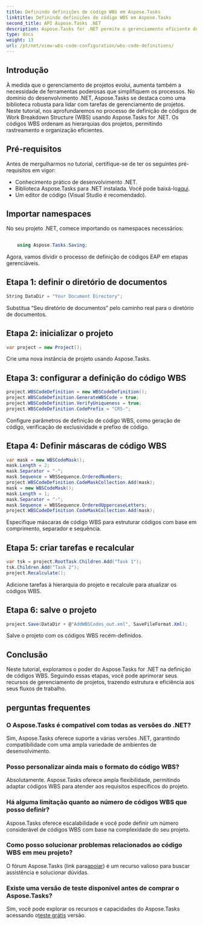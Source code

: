 ```yaml
---
title: Definindo definições de código WBS em Aspose.Tasks
linktitle: Definindo definições de código WBS em Aspose.Tasks
second_title: API Aspose.Tasks .NET
description: Aspose.Tasks for .NET permite o gerenciamento eficiente de projetos. Domine os códigos WBS sem esforço com nosso tutorial abrangente. Simplifique os fluxos de trabalho hoje mesmo!
type: docs
weight: 13
url: /pt/net/view-wbs-code-configuration/wbs-code-definitions/
---
```

## Introdução
À medida que o gerenciamento de projetos evolui, aumenta também a necessidade de ferramentas poderosas que simplifiquem os processos. No domínio do desenvolvimento .NET, Aspose.Tasks se destaca como uma biblioteca robusta para lidar com tarefas de gerenciamento de projetos. Neste tutorial, nos aprofundaremos no processo de definição de códigos de Work Breakdown Structure (WBS) usando Aspose.Tasks for .NET. Os códigos WBS ordenam as hierarquias dos projetos, permitindo rastreamento e organização eficientes.
## Pré-requisitos
Antes de mergulharmos no tutorial, certifique-se de ter os seguintes pré-requisitos em vigor:
- Conhecimento prático de desenvolvimento .NET.
-  Biblioteca Aspose.Tasks para .NET instalada. Você pode baixá-lo[aqui](https://releases.aspose.com/tasks/net/).
- Um editor de código (Visual Studio é recomendado).
## Importar namespaces
No seu projeto .NET, comece importando os namespaces necessários:
```csharp
    
    using Aspose.Tasks.Saving;
```
Agora, vamos dividir o processo de definição de códigos EAP em etapas gerenciáveis.

## Etapa 1: definir o diretório de documentos
```csharp
String DataDir = "Your Document Directory";
```
Substitua “Seu diretório de documentos” pelo caminho real para o diretório de documentos.
## Etapa 2: inicializar o projeto
```csharp
var project = new Project();
```
Crie uma nova instância de projeto usando Aspose.Tasks.
## Etapa 3: configurar a definição do código WBS
```csharp
project.WBSCodeDefinition = new WBSCodeDefinition();
project.WBSCodeDefinition.GenerateWBSCode = true;
project.WBSCodeDefinition.VerifyUniqueness = true;
project.WBSCodeDefinition.CodePrefix = "CRS-";
```
Configure parâmetros de definição de código WBS, como geração de código, verificação de exclusividade e prefixo de código.
## Etapa 4: Definir máscaras de código WBS
```csharp
var mask = new WBSCodeMask();
mask.Length = 2;
mask.Separator = "-";
mask.Sequence = WBSSequence.OrderedNumbers;
project.WBSCodeDefinition.CodeMaskCollection.Add(mask);
mask = new WBSCodeMask();
mask.Length = 1;
mask.Separator = "-";
mask.Sequence = WBSSequence.OrderedUppercaseLetters;
project.WBSCodeDefinition.CodeMaskCollection.Add(mask);
```
Especifique máscaras de código WBS para estruturar códigos com base em comprimento, separador e sequência.
## Etapa 5: criar tarefas e recalcular
```csharp
var tsk = project.RootTask.Children.Add("Task 1");
tsk.Children.Add("Task 2");
project.Recalculate();
```
Adicione tarefas à hierarquia do projeto e recalcule para atualizar os códigos WBS.
## Etapa 6: salve o projeto
```csharp
project.Save(DataDir + @"AddWBSCodes_out.xml", SaveFileFormat.Xml);
```
Salve o projeto com os códigos WBS recém-definidos.
## Conclusão
Neste tutorial, exploramos o poder do Aspose.Tasks for .NET na definição de códigos WBS. Seguindo essas etapas, você pode aprimorar seus recursos de gerenciamento de projetos, trazendo estrutura e eficiência aos seus fluxos de trabalho.
## perguntas frequentes
### O Aspose.Tasks é compatível com todas as versões do .NET?
Sim, Aspose.Tasks oferece suporte a várias versões .NET, garantindo compatibilidade com uma ampla variedade de ambientes de desenvolvimento.
### Posso personalizar ainda mais o formato do código WBS?
Absolutamente. Aspose.Tasks oferece ampla flexibilidade, permitindo adaptar códigos WBS para atender aos requisitos específicos do projeto.
### Há alguma limitação quanto ao número de códigos WBS que posso definir?
Aspose.Tasks oferece escalabilidade e você pode definir um número considerável de códigos WBS com base na complexidade do seu projeto.
### Como posso solucionar problemas relacionados ao código WBS em meu projeto?
 O fórum Aspose.Tasks (link para[apoiar](https://forum.aspose.com/c/tasks/15)) é um recurso valioso para buscar assistência e solucionar dúvidas.
### Existe uma versão de teste disponível antes de comprar o Aspose.Tasks?
 Sim, você pode explorar os recursos e capacidades do Aspose.Tasks acessando o[teste grátis](https://releases.aspose.com/) versão.
